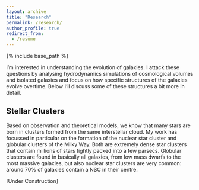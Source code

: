 ```yaml
---
layout: archive
title: "Research"
permalink: /research/
author_profile: true
redirect_from:
  - /resume
---
```

{% include base_path %}

I’m interested in understanding the evolution of galaxies. I attack these questions by analysing hydrodynamics simulations of cosmological volumes and isolated galaxies and focus on how specific structures of the galaxies evolve overtime. Below I’ll discuss some of these structures a bit more in detail.

## Stellar Clusters
Based on observation and theoretical models, we know that many stars are born in clusters formed from the same interstellar cloud. My work has focussed in particular on the formation of the nuclear star cluster and globular clusters of the Milky Way. Both are extremely dense star clusters that contain millions of stars tightly packed into a few parsecs. Globular clusters are found in basically all galaxies, from low mass dwarfs  to the most massive galaxies, but also nuclear star clusters are very common: around 70% of galaxies contain a NSC in their centre.

[Under Construction]
